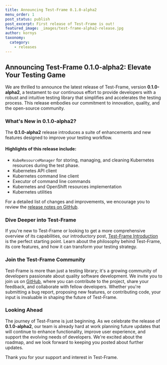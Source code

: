 ```yaml
---
title: Announcing Test-Frame 0.1.0-alpha2
menu_order: 1
post_status: publish
post_excerpt: First release of Test-Frame is out!
featured_image: _images/test-frame-alpha2-release.jpg
author: kornys
taxonomy:
  category:
    - releases
---
```


## Announcing Test-Frame 0.1.0-alpha2: Elevate Your Testing Game

We are thrilled to announce the latest release of Test-Frame, version **0.1.0-alpha2**, a testament to our continuous effort to provide developers with a robust and intuitive testing library that simplifies and accelerates the testing process.
This release embodies our commitment to innovation, quality, and the open-source community.

### What's New in 0.1.0-alpha2?
The **0.1.0-alpha2** release introduces a suite of enhancements and new features designed to improve your testing workflow.

#### Highlights of this release include:

* `KubeResourceManager` for storing, managing, and cleaning Kubernetes resources during the test phase.
* Kubernetes API client
* Kubernetes command line client
* Executor of command line commands
* Kubernetes and OpenShift resources implementation
* Kubernetes utilities

For a detailed list of changes and improvements, we encourage you to review the [release notes on GitHub](https://github.com/skodjob/test-frame/releases/tag/0.1.0-alpha2).

### Dive Deeper into Test-Frame

If you're new to Test-Frame or looking to get a more comprehensive overview of its capabilities, our introductory post, [Test-Frame Introduction](https://skodjob.io/tools/test-frame-introduction/) is the perfect starting point.
Learn about the philosophy behind Test-Frame, its core features, and how it can transform your testing strategy.

### Join the Test-Frame Community

Test-Frame is more than just a testing library; it's a growing community of developers passionate about quality software development.
We invite you to join us on [GitHub](https://github.com/skodjob/test-frame), where you can contribute to the project, share your feedback, and collaborate with fellow developers.
Whether you're submitting a bug report, proposing new features, or contributing code, your input is invaluable in shaping the future of Test-Frame.

### Looking Ahead

The journey of Test-Frame is just beginning. As we celebrate the release of **0.1.0-alpha2**, our team is already hard at work planning future updates that will continue to enhance functionality, improve user experience, and support the evolving needs of developers.
We're excited about the roadmap, and we look forward to keeping you posted about further updates.

Thank you for your support and interest in Test-Frame.